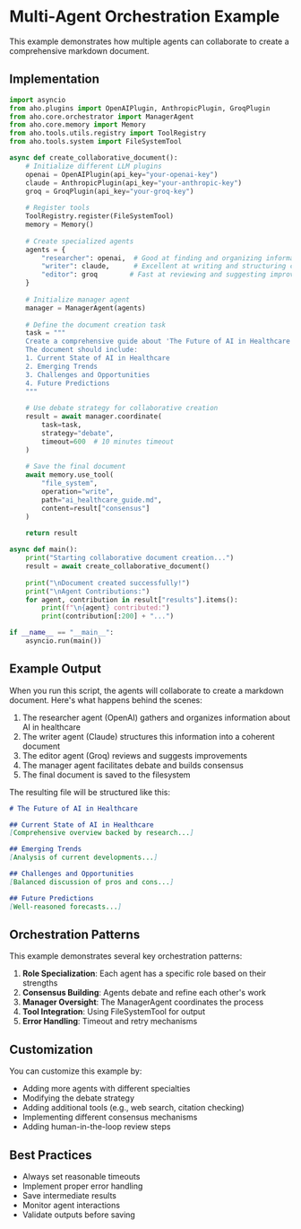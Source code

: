 # Multi-Agent Orchestration Example

This example demonstrates how multiple agents can collaborate to create a comprehensive markdown document.

## Implementation

```python
import asyncio
from aho.plugins import OpenAIPlugin, AnthropicPlugin, GroqPlugin
from aho.core.orchestrator import ManagerAgent
from aho.core.memory import Memory
from aho.tools.utils.registry import ToolRegistry
from aho.tools.system import FileSystemTool

async def create_collaborative_document():
    # Initialize different LLM plugins
    openai = OpenAIPlugin(api_key="your-openai-key")
    claude = AnthropicPlugin(api_key="your-anthropic-key")
    groq = GroqPlugin(api_key="your-groq-key")
    
    # Register tools
    ToolRegistry.register(FileSystemTool)
    memory = Memory()
    
    # Create specialized agents
    agents = {
        "researcher": openai,  # Good at finding and organizing information
        "writer": claude,      # Excellent at writing and structuring content
        "editor": groq        # Fast at reviewing and suggesting improvements
    }
    
    # Initialize manager agent
    manager = ManagerAgent(agents)
    
    # Define the document creation task
    task = """
    Create a comprehensive guide about 'The Future of AI in Healthcare'.
    The document should include:
    1. Current State of AI in Healthcare
    2. Emerging Trends
    3. Challenges and Opportunities
    4. Future Predictions
    """
    
    # Use debate strategy for collaborative creation
    result = await manager.coordinate(
        task=task,
        strategy="debate",
        timeout=600  # 10 minutes timeout
    )
    
    # Save the final document
    await memory.use_tool(
        "file_system",
        operation="write",
        path="ai_healthcare_guide.md",
        content=result["consensus"]
    )
    
    return result

async def main():
    print("Starting collaborative document creation...")
    result = await create_collaborative_document()
    
    print("\nDocument created successfully!")
    print("\nAgent Contributions:")
    for agent, contribution in result["results"].items():
        print(f"\n{agent} contributed:")
        print(contribution[:200] + "...")

if __name__ == "__main__":
    asyncio.run(main())
```

## Example Output

When you run this script, the agents will collaborate to create a markdown document. Here's what happens behind the scenes:

1. The researcher agent (OpenAI) gathers and organizes information about AI in healthcare
2. The writer agent (Claude) structures this information into a coherent document
3. The editor agent (Groq) reviews and suggests improvements
4. The manager agent facilitates debate and builds consensus
5. The final document is saved to the filesystem

The resulting file will be structured like this:

```markdown
# The Future of AI in Healthcare

## Current State of AI in Healthcare
[Comprehensive overview backed by research...]

## Emerging Trends
[Analysis of current developments...]

## Challenges and Opportunities
[Balanced discussion of pros and cons...]

## Future Predictions
[Well-reasoned forecasts...]
```

## Orchestration Patterns

This example demonstrates several key orchestration patterns:

1. **Role Specialization**: Each agent has a specific role based on their strengths
2. **Consensus Building**: Agents debate and refine each other's work
3. **Manager Oversight**: The ManagerAgent coordinates the process
4. **Tool Integration**: Using FileSystemTool for output
5. **Error Handling**: Timeout and retry mechanisms

## Customization

You can customize this example by:

- Adding more agents with different specialties
- Modifying the debate strategy
- Adding additional tools (e.g., web search, citation checking)
- Implementing different consensus mechanisms
- Adding human-in-the-loop review steps

## Best Practices

- Always set reasonable timeouts
- Implement proper error handling
- Save intermediate results
- Monitor agent interactions
- Validate outputs before saving
